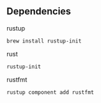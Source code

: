 
## Dependencies

rustup
```
brew install rustup-init
```

rust
```
rustup-init
```

rustfmt
```
rustup component add rustfmt
```
